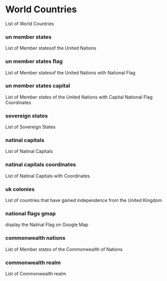 World Countries
===============

List of World Countries

### un member states

List of Member statesof the United Nations

### un member states flag

List of Member statesof the United Nations with National Flag

### un member states capital

List of Member states of the United Nations with Capital National Flag Coordinates

### sovereign states

List of Sovereign States

### natinal capitals

List of Natinal Capitals

### natinal capitals coordinates

List of Natinal Capitals with Coordinates

### uk colonies

List of countries that have gained independence from the United Kingdom

### national flags gmap

display the Natinal Flag on Google Map

### commonwealth nations

List of Member states of the Commonwealth of Nations

### commonwealth realm

List of Commonwealth realm

